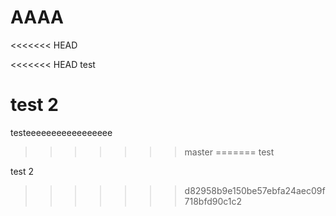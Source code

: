 # AAAA
<<<<<<< HEAD

<<<<<<< HEAD
test

test 2
=======
testeeeeeeeeeeeeeeeee
>>>>>>> master
=======
test

test 2
>>>>>>> d82958b9e150be57ebfa24aec09f718bfd90c1c2
